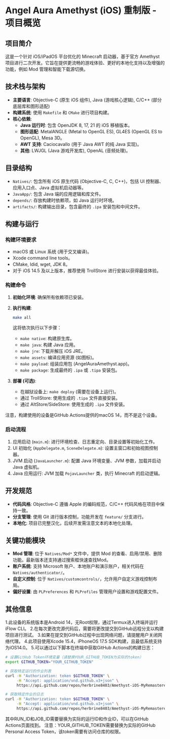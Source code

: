 # Angel Aura Amethyst (iOS) 重制版 - 项目概览

## 项目简介

这是一个针对 iOS/iPadOS 平台优化的 Minecraft 启动器，基于官方 Amethyst 项目进行二次开发。它旨在提供更流畅的游戏体验、更好的本地化支持以及增强的功能，例如 Mod 管理和智能下载源切换。

## 技术栈与架构

*   **主要语言**: Objective-C (原生 iOS 组件), Java (游戏核心逻辑), C/C++ (部分底层库和图形适配)
*   **构建系统**: 使用 `Makefile` 和 `CMake` 进行项目构建。
*   **核心依赖**:
    *   **Java 运行时**: 包含 OpenJDK 8, 17, 21 的 iOS 移植版本。
    *   **图形适配**: MetalANGLE (Metal to OpenGL ES), GL4ES (OpenGL ES to OpenGL), Mesa 3D。
    *   **AWT 支持**: Caciocavallo (用于 Java AWT 的纯 Java 实现)。
    *   **其他**: LWJGL (Java 游戏开发库), OpenAL (音频处理)。

## 目录结构

*   `Natives/`: 包含所有 iOS 原生代码 (Objective-C, C, C++)，包括 UI 控制器、应用入口点、Java 虚拟机启动器等。
*   `JavaApp/`: 包含 Java 端的应用逻辑和库文件。
*   `depends/`: 存放构建时依赖项，如 Java 运行时环境。
*   `artifacts/`: 构建输出目录，包含最终的 `.ipa` 安装包和中间文件。

## 构建与运行

### 构建环境要求

*   macOS 或 Linux 系统 (用于交叉编译)。
*   Xcode command line tools。
*   CMake, ldid, wget, JDK 8。
*   对于 iOS 14.5 及以上版本，推荐使用 TrollStore 进行安装以获得最佳体验。

### 构建命令

1.  **初始化环境**: 确保所有依赖项已安装。
2.  **执行构建**:
    ```bash
    make all
    ```
    这将依次执行以下步骤：
    *   `make native`: 构建原生库。
    *   `make java`: 构建 Java 应用。
    *   `make jre`: 下载并解压 iOS JRE。
    *   `make assets`: 编译应用资源 (如图标)。
    *   `make payload`: 组装应用包 (AngelAuraAmethyst.app)。
    *   `make package`: 生成最终的 `.ipa` 或 `.tipa` 安装包。

3.  **部署 (可选)**:
    *   在越狱设备上: `make deploy` (需要在设备上运行)。
    *   通过 TrollStore: 使用生成的 `.tipa` 文件直接安装。
    *   通过 AltStore/SideStore: 使用生成的 `.ipa` 文件安装。

注意，构建使用的设备是GitHub Actions提供的macOS 14，而不是这个设备。
### 启动流程

1.  应用启动 (`main.m`): 进行环境检查、日志重定向、目录设置等初始化工作。
2.  UI 初始化 (`AppDelegate.m`, `SceneDelegate.m`): 设置主窗口和初始视图控制器。
3.  JVM 启动 (`JavaLauncher.m`): 配置 Java 环境变量、JVM 参数，加载并启动 Java 虚拟机。
4.  Java 应用运行: JVM 加载 `PojavLauncher` 类，执行 Minecraft 的启动逻辑。

## 开发规范

*   **代码风格**: Objective-C 遵循 Apple 的编码规范，C/C++ 代码风格在项目中保持一致。
*   **分支管理**: 使用 Git 进行版本控制，功能开发在 `feature/` 分支进行。
*   **本地化**: 项目已完整汉化，后续开发需注意文本的本地化处理。

## 关键功能模块

*   **Mod 管理**: 位于 `Natives/Mod*` 文件中，提供 Mod 的查看、启用/禁用、删除功能。最新版本还支持通过搜索框快速查找Mod。
*   **账户系统**: 支持 Microsoft 账户、本地账户和演示账户，相关代码在 `Natives/authenticator/`。
*   **自定义控制**: 位于 `Natives/customcontrols/`，允许用户自定义游戏控制布局。
*   **偏好设置**: 由 `PLPreferences` 和 `PLProfiles` 管理用户设置和游戏配置文件。

## 其他信息

1.此设备的系统版本是Android 14，无Root权限，通过Termux进入终端并运行iFlow CLI。
2.在每次更改完源代码后，需要将更改提交到GitHub远程分支以构建项目进行测试。
3.如果在提交到GitHub过程中出现网络问题，请提醒用户关闭网络代理。
4.此项目使用Xcode 15.4，iPhoneOS 17.5 SDK构建，且最低系统支持为iOS14.0。
5.可以通过以下脚本在终端中获取GitHub Actions的构建日志：
  ```bash
  # 设置GitHub Token环境变量（请替换YOUR_GITHUB_TOKEN为实际的token）
  export GITHUB_TOKEN="YOUR_GITHUB_TOKEN"
  
  # 获取特定运行的作业列表
  curl -H "Authorization: token $GITHUB_TOKEN" \
       -H "Accept: application/vnd.github.v3+json" \
       https://api.github.com/repos/herbrine8403/Amethyst-iOS-MyRemastered/actions/runs/RUN_ID/jobs
  
  # 获取特定作业的日志
  curl -H "Authorization: token $GITHUB_TOKEN" \
       -H "Accept: application/vnd.github.v3+json" \
       https://api.github.com/repos/herbrine8403/Amethyst-iOS-MyRemastered/actions/jobs/JOB_ID/logs
  ```
  其中RUN_ID和JOB_ID需要替换为实际的运行ID和作业ID，可以在GitHub Actions页面找到。
  注意：YOUR_GITHUB_TOKEN需要替换为实际的GitHub Personal Access Token，该token需要有访问仓库的权限。